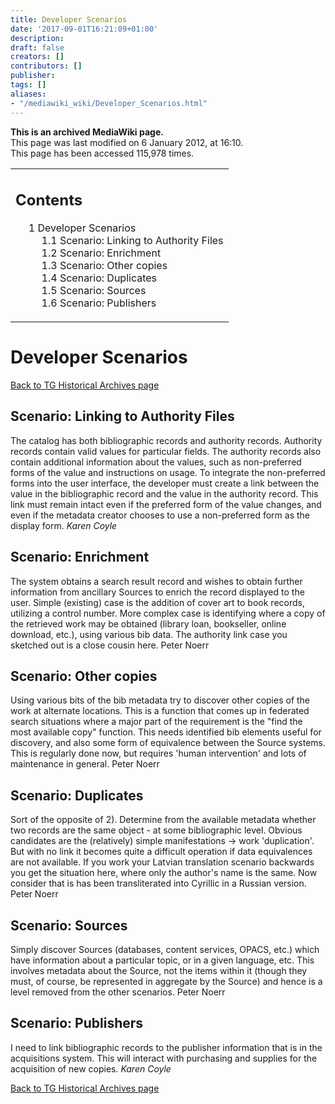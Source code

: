 ```yaml
---
title: Developer Scenarios
date: '2017-09-01T16:21:09+01:00'
description: 
draft: false
creators: []
contributors: []
publisher: 
tags: []
aliases:
- "/mediawiki_wiki/Developer_Scenarios.html"
---
```


 **This is an archived MediaWiki page.**  
This page was last modified on 6 January 2012, at 16:10.  
This page has been accessed 115,978 times.

<table id="toc" class="toc">
  <tr>
    <td>
      <div id="toctitle">
        <h2>Contents</h2>
      </div>
      <ul>
        <li class="toclevel-1 tocsection-1">
          <a href="#Developer_Scenarios"><span class="tocnumber">1</span> <span class="toctext">Developer Scenarios</span></a>
          <ul>
            <li class="toclevel-2 tocsection-2"><a href="#Scenario:_Linking_to_Authority_Files"><span class="tocnumber">1.1</span> <span class="toctext">Scenario: Linking to Authority Files</span></a></li>
            <li class="toclevel-2 tocsection-3"><a href="#Scenario:_Enrichment"><span class="tocnumber">1.2</span> <span class="toctext">Scenario: Enrichment</span></a></li>
            <li class="toclevel-2 tocsection-4"><a href="#Scenario:_Other_copies"><span class="tocnumber">1.3</span> <span class="toctext">Scenario: Other copies</span></a></li>
            <li class="toclevel-2 tocsection-5"><a href="#Scenario:_Duplicates"><span class="tocnumber">1.4</span> <span class="toctext">Scenario: Duplicates</span></a></li>
            <li class="toclevel-2 tocsection-6"><a href="#Scenario:_Sources"><span class="tocnumber">1.5</span> <span class="toctext">Scenario: Sources</span></a></li>
            <li class="toclevel-2 tocsection-7"><a href="#Scenario:_Publishers"><span class="tocnumber">1.6</span> <span class="toctext">Scenario: Publishers</span></a></li>
          </ul>
        </li>
      </ul>
    </td>
  </tr>
</table>

# Developer Scenarios 

[Back to TG Historical Archives page](/mediawiki_wiki/DCMI/RDA_Task_Group_Historical_Archives.md)

## Scenario: Linking to Authority Files 

The catalog has both bibliographic records and authority records. Authority records contain valid values for particular fields. The authority records also contain additional information about the values, such as non-preferred forms of the value and instructions on usage. To integrate the non-preferred forms into the user interface, the developer must create a link between the value in the bibliographic record and the value in the authority record. This link must remain intact even if the preferred form of the value changes, and even if the metadata creator chooses to use a non-preferred form as the display form. _Karen Coyle_

## Scenario: Enrichment 

The system obtains a search result record and wishes to obtain further information from ancillary Sources to enrich the record displayed to the user. Simple (existing) case is the addition of cover art to book records, utilizing a control number. More complex case is identifying where a copy of the retrieved work may be obtained (library loan, bookseller, online download, etc.), using various bib data. The authority link case you sketched out is a close cousin here. Peter Noerr

## Scenario: Other copies 

Using various bits of the bib metadata try to discover other copies of the work at alternate locations. This is a function that comes up in federated search situations where a major part of the requirement is the "find the most available copy" function. This needs identified bib elements useful for discovery, and also some form of equivalence between the Source systems. This is regularly done now, but requires 'human intervention' and lots of maintenance in general. Peter Noerr

## Scenario: Duplicates 

Sort of the opposite of 2). Determine from the available metadata whether two records are the same object - at some bibliographic level. Obvious candidates are the (relatively) simple manifestations -> work 'duplication'. But with no link it becomes quite a difficult operation if data equivalences are not available. If you work your Latvian translation scenario backwards you get the situation here, where only the author's name is the same. Now consider that is has been transliterated into Cyrillic in a Russian version. Peter Noerr

## Scenario: Sources 

Simply discover Sources (databases, content services, OPACS, etc.) which have information about a particular topic, or in a given language, etc. This involves metadata about the Source, not the items within it (though they must, of course, be represented in aggregate by the Source) and hence is a level removed from the other scenarios. Peter Noerr

## Scenario: Publishers 

I need to link bibliographic records to the publisher information that is in the acquisitions system. This will interact with purchasing and supplies for the acquisition of new copies. _Karen Coyle_

[Back to TG Historical Archives page](/mediawiki_wiki/DCMI/RDA_Task_Group_Historical_Archives.md)

